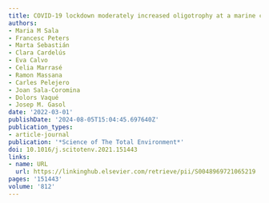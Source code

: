 ```yaml
---
title: COVID-19 lockdown moderately increased oligotrophy at a marine coastal site
authors:
- Maria M Sala
- Francesc Peters
- Marta Sebastián
- Clara Cardelús
- Eva Calvo
- Celia Marrasé
- Ramon Massana
- Carles Pelejero
- Joan Sala-Coromina
- Dolors Vaqué
- Josep M. Gasol
date: '2022-03-01'
publishDate: '2024-08-05T15:04:45.697640Z'
publication_types:
- article-journal
publication: '*Science of The Total Environment*'
doi: 10.1016/j.scitotenv.2021.151443
links:
- name: URL
  url: https://linkinghub.elsevier.com/retrieve/pii/S0048969721065219
pages: '151443'
volume: '812'
---
```


